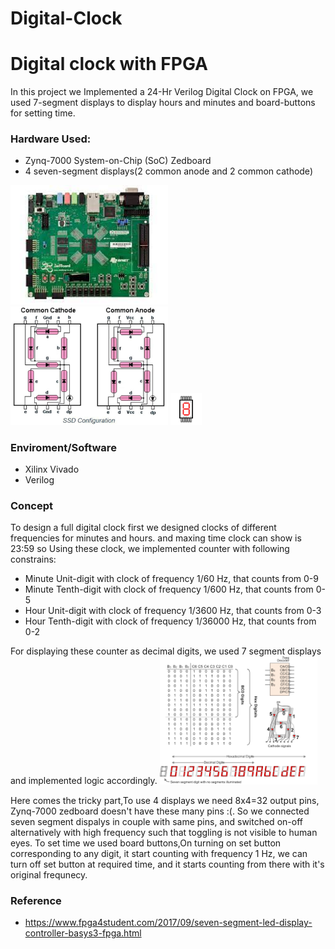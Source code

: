 # Digital-Clock
# Digital clock with FPGA #

In this project we Implemented a 24-Hr Verilog Digital Clock on FPGA, we used 7-segment displays to display hours and minutes and board-buttons for
setting time.

### Hardware Used:
- Zynq-7000 System-on-Chip (SoC) Zedboard
- 4 seven-segment displays(2 common anode and 2 common cathode)
<img src="https://github.com/Ayazz11/Digital-Clock/blob/main/image/3.jpeg" width="50%" height="50%" >
<img src="https://github.com/Ayazz11/Digital-Clock/blob/main/image/1.jpeg" width="50%" height="50%" >
<img src="https://github.com/Ayazz11/Digital-Clock/blob/main/image/7%20segment%20display.png" width="10%" height="10%" >

### Enviroment/Software
- Xilinx Vivado
- Verilog

### Concept
To design a full digital clock first we designed clocks of different frequencies for minutes and hours.
and maxing time clock can show is 23:59
so Using these clock, we implemented counter with following constrains:
* Minute Unit-digit with clock of frequency 1/60 Hz, that counts from 0-9
* Minute Tenth-digit with clock of frequency 1/600 Hz, that counts from 0-5
* Hour Unit-digit with clock of frequency 1/3600 Hz, that counts from 0-3
* Hour Tenth-digit with clock of frequency 1/36000 Hz, that counts from 0-2

For displaying these counter as decimal digits, we used 7 segment displays and implemented logic accordingly.
<img src="https://github.com/Ayazz11/Digital-Clock/blob/main/image/2.png" width="50%" height="50%" >

Here comes the tricky part,To use 4 displays we need 8x4=32 output pins, Zynq-7000 zedboard doesn't have these many pins :(.
So we connected seven segment dispalys in couple with same pins, and switched on-off alternatively with high frequency such that toggling is not visible to human eyes.
To set time we used board buttons,On turning on set button corresponding to any digit, it start counting with frequency 1 Hz, we can turn off set button at required time, and it starts counting from there with it's original frequnecy.


### Reference
* https://www.fpga4student.com/2017/09/seven-segment-led-display-controller-basys3-fpga.html
